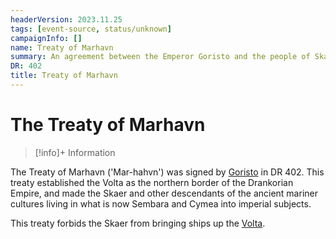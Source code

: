```yaml
---
headerVersion: 2023.11.25
tags: [event-source, status/unknown]
campaignInfo: []
name: Treaty of Marhavn
summary: An agreement between the Emperor Goristo and the people of Skaer and Vostok establishing the Volta as the northern boundry of the Drankorian Empire
DR: 402
title: Treaty of Marhavn
---
```

# The Treaty of Marhavn
>[!info]+ Information
> 

The Treaty of Marhavn ('Mar-hahvn') was signed by [Goristo](<../../../people/historical-figures/drankorian-emperors/goristo.md>) in DR 402. This treaty established the Volta as the northern border of the Drankorian Empire, and made the Skaer and other descendants of the ancient mariner cultures living in what is now Sembara and Cymea into imperial subjects.

This treaty forbids the Skaer from bringing ships up the [Volta](<../../../gazetteer/greater-sembara/rivers/volta-watershed/volta.md>).